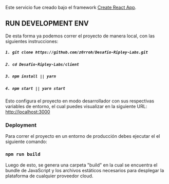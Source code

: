 Este servicio fue creado bajo el framework [Create React App](https://github.com/facebook/create-react-app).

  

## RUN DEVELOPMENT ENV

De esta forma ya podemos correr el proyecto de manera local, con las siguientes instrucciones:

##### `1. git clone https://github.com/z0rroh/Desafio-Ripley-Labs.git`

##### `2. cd Desafio-Ripley-Labs/client`

##### `3. npm install || yarn`

##### `4. npm start || yarn start`

Esto configura el proyecto en modo desarrollador con sus respectivas variables de entorno, el cual puedes visualizar en la siguiente URL: [http://localhost:3000](http://localhost:3000/)

  

### Deployment

Para correr el proyecto en un entorno de producción debes ejecutar el el siguiente comando:

### `npm run build`

Luego de esto, se genera una carpeta "build" en la cual se encuentra el bundle de JavaScript y los archivos estáticos necesarios para desplegar la plataforma de cualquier proveedor cloud.